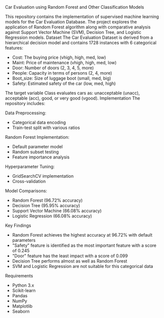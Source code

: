 Car Evaluation using Random Forest and Other Classification Models

This repository contains the implementation of supervised machine learning models for the Car Evaluation Database. The project explores the application of Random Forest algorithm along with comparative analysis against Support Vector Machine (SVM), Decision Tree, and Logistic Regression models.
Dataset
The Car Evaluation Dataset is derived from a hierarchical decision model and contains 1728 instances with 6 categorical features:

* Cost: The buying price (vhigh, high, med, low)
* Maint: Price of maintenance (vhigh, high, med, low)
* Door: Number of doors (2, 3, 4, 5, more)
* People: Capacity in terms of persons (2, 4, more)
* Boot_size: Size of luggage boot (small, med, big)
* Safety: Estimated safety of the car (low, med, high)

The target variable Class evaluates cars as: unacceptable (unacc), acceptable (acc), good, or very good (vgood).
Implementation
The repository includes:

Data Preprocessing:

* Categorical data encoding
* Train-test split with various ratios


Random Forest Implementation:

* Default parameter model
* Random subset testing
* Feature importance analysis


Hyperparameter Tuning:

* GridSearchCV implementation
* Cross-validation


Model Comparisons:

* Random Forest (96.72% accuracy)
* Decision Tree (95.95% accuracy)
* Support Vector Machine (66.08% accuracy)
* Logistic Regression (66.08% accuracy)


Key Findings

* Random Forest achieves the highest accuracy at 96.72% with default parameters
* "Safety" feature is identified as the most important feature with a score of 0.245
* "Door" feature has the least impact with a score of 0.099
* Decision Tree performs almost as well as Random Forest
* SVM and Logistic Regression are not suitable for this categorical data

Requirements

* Python 3.x
* Scikit-learn
* Pandas
* NumPy
* Matplotlib
* Seaborn
